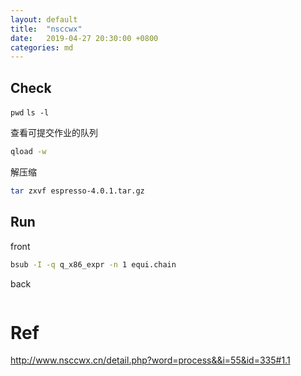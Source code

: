 ```yaml
---
layout: default
title:  "nsccwx"
date:   2019-04-27 20:30:00 +0800
categories: md
---
```


## Check
`pwd`
`ls -l`

查看可提交作业的队列
```bash
qload -w
```
解压缩
```bash
tar zxvf espresso-4.0.1.tar.gz
```

## Run
front
```bash
bsub -I -q q_x86_expr -n 1 equi.chain
```
back
```bash

```

# Ref
http://www.nsccwx.cn/detail.php?word=process&&i=55&id=335#1.1
